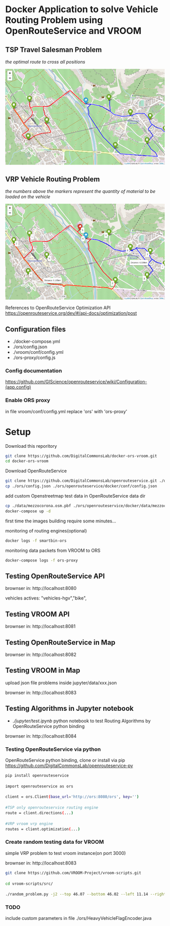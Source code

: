 
# Docker Application to solve Vehicle Routing Problem using OpenRouteService and VROOM

## TSP Travel Salesman Problem

*the optimal route to cross all positions*

![TSP Algorithm](/data/tsp.png)

## VRP Vehicle Routing Problem

*the numbers above the markers represent the quantity of material to be loaded on the vehicle*

![VRP Algorithm](/data/vrp.png)

References to OpenRouteService Optimization API
https://openrouteservice.org/dev/#/api-docs/optimization/post


## Configuration files

- ./docker-compose.yml
- ./ors/config.json
- ./vroom/conf/config.yml
- ./ors-proxy/config.js

### Config documentation

https://github.com/GIScience/openrouteservice/wiki/Configuration-(app.config) 

### Enable ORS proxy

in file  vroom/conf/config.yml replace 'ors' with 'ors-proxy'

# Setup

Download this reporitory
```bash
git clone https://github.com/DigitalCommonsLab/docker-ors-vroom.git
cd docker-ors-vroom
```

Download OpenRouteService
```bash
git clone https://github.com/DigitalCommonsLab/openrouteservice.git ./ors/openrouteservice
cp ./ors/config.json ./ors/openrouteservice/docker/conf/config.json
```

add custom Openstreetmap test data in OpenRouteService data dir

```bash
cp ./data/mezzocorona.osm.pbf ./ors/openrouteservice/docker/data/mezzocorona.osm.pbf
docker-compose up -d
```
first time the images building require some minutes...

monitoring of routing engines(optional)
```bash
docker logs -f smartbin-ors
```

monitoring data packets from VROOM to ORS
```bash
docker-compose logs -f ors-proxy
```

## Testing OpenRouteService API

brownser in:
http://localhost:8080

vehicles actives: "vehicles-hgv","bike",


## Testing VROOM API

brownser in:
http://localhost:8081


## Testing OpenRouteService in Map

brownser in:
http://localhost:8082


## Testing VROOM in Map

upload json file problems inside jupyter/data/xxx.json

brownser in:
http://localhost:8083


## Testing Algorithms in Jupyter notebook

* *./jupyter/test.ipynb* python notebook to test Routing Algorithms by OpenRouteService python binding

brownser in:
http://localhost:8084


### Testing OpenRouteService via python

OpenRouteService python binding, clone or install via pip
https://github.com/DigitalCommonsLab/openrouteservice-py

```bash
pip install openrouteservice

import openrouteservice as ors

client = ors.Client(base_url='http://ors:8080/ors', key='')

#TSP only openrouteservice routing engine
route = client.directions(...)

#VRP vroom vrp engine
routes = client.optimization(...)

```

### Create random testing data for VROOM

simple VRP problem to test vroom instance(on port 3000)

brownser in:
http://localhost:8083

```bash
git clone https://github.com/VROOM-Project/vroom-scripts.git

cd vroom-scripts/src/

./random_problem.py -j2 --top 46.07 --bottom 46.02 --left 11.14 --right 11.18

```


### TODO

include custom parameters in file ./ors/HeavyVehicleFlagEncoder.java
